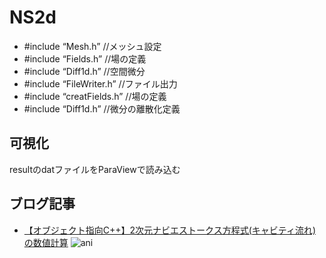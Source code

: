 # NS2d

- #include “Mesh.h” //メッシュ設定
- #include “Fields.h” //場の定義
- #include “Diff1d.h” //空間微分
- #include “FileWriter.h” //ファイル出力
- #include “creatFields.h” //場の定義
- #include “Diff1d.h” //微分の離散化定義

## 可視化
resultのdatファイルをParaViewで読み込む

## ブログ記事
- [【オブジェクト指向C++】2次元ナビエストークス方程式(キャビティ流れ)の数値計算](https://takun-physics.net/14538/)
![ani](https://user-images.githubusercontent.com/36812492/228846340-9ab27fcc-9e58-45b0-962a-559cdff5b550.gif)
